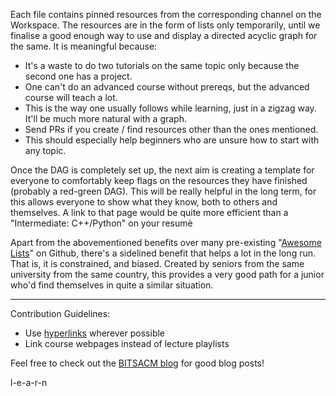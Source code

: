 Each file contains pinned resources from the corresponding channel on the Workspace.
The resources are in the form of lists only temporarily, until we finalise a good enough way to use and display a directed acyclic graph for the same. It is meaningful because:
* It's a waste to do two tutorials on the same topic only because the second one has a project.
* One can't do an advanced course without prereqs, but the advanced course will teach a lot.
* This is the way one usually follows while learning, just in a zigzag way. It'll be much more natural with a graph.
* Send PRs if you create / find resources other than the ones mentioned.
* This should especially help beginners who are unsure how to start with any topic.

Once the DAG is completely set up, the next aim is creating a template for everyone to comfortably keep flags on the resources they have finished (probably a red-green DAG). This will be really helpful in the long term, for this allows everyone to show what they know, both to others and themselves. A link to that page would be quite more efficient than a "Intermediate: C++/Python" on your resumè

Apart from the abovementioned benefits over many pre-existing "[Awesome Lists](https://github.com/sindresorhus/awesome)" on Github, there's a sidelined benefit that helps a lot in the long run. That is, it is constrained, and biased. Created by seniors from the same university from the same country, this provides a very good path for a junior who'd find themselves in quite a similar situation.

------

Contribution Guidelines:
- Use [hyperlinks]() wherever possible
- Link course webpages instead of lecture playlists

Feel free to check out the [BITSACM blog](https://blog.bitsacm.in) for good blog posts!

l-e-a-r-n
